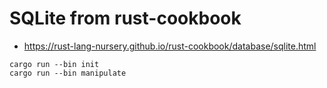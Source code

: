 # SQLite from rust-cookbook

* <https://rust-lang-nursery.github.io/rust-cookbook/database/sqlite.html>

```text
cargo run --bin init
cargo run --bin manipulate
```